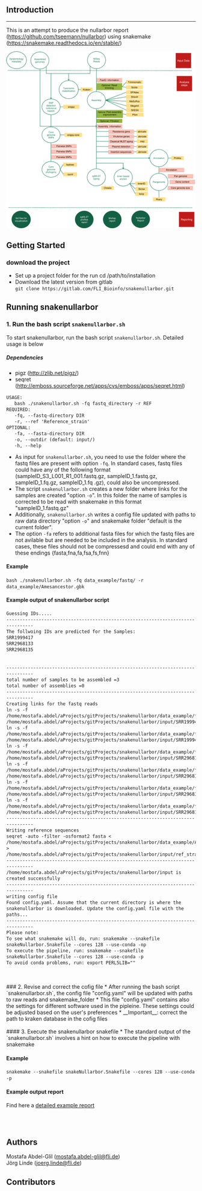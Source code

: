 ## Introduction
------------------------------
This is an attempt to produce the nullarbor report (https://github.com/tseemann/nullarbor) using snakemake (https://snakemake.readthedocs.io/en/stable/)

<img src="workflowpic.png" width="1000" />

## Getting Started

### download the project 
* Set up a project folder for the run 
cd /path/to/installation
* Download the latest version from gitlab  
`git clone https://gitlab.com/FLI_Bioinfo/snakenullarbor.git`

## Running snakenullarbor 

### 1. Run the bash script `snakenullarbor.sh`
To start snakenullarbor, run the bash script `snakenullarbor.sh`. Detailed usage is below 

##### Dependencies 
* pigz (http://zlib.net/pigz/)
* seqret (http://emboss.sourceforge.net/apps/cvs/emboss/apps/seqret.html)

```
USAGE:
   bash ./snakenullarbor.sh -fq fastq_directory -r REF
REQUIRED:
   -fq, --fastq-directory DIR
   -r, --ref 'Reference_strain'
OPTIONAL:
   -fa, --fasta-directory DIR
   -o, --outdir (default: input/)
   -h, --help

```


* As input for `snakenullarbor.sh`, you need to use the folder where the fastq files are present with option `-fq`. In standard cases, fastq files could have any of the following format (sampleID\_S3\_L001\_R1_001.fastq.gz, sampleID\_1.fastq.gz, sampleID\_1.fq.gz, sampleID\_1.fq .gz), could also be uncompressed.   
* The script `snakenullarbor.sh` creates a new folder where links for the samples are created "option `-o`". In this folder the name of samples is corrected to be read with snakemake in this format "sampleID\_1.fastq.gz"   
* Additionally, `snakenullarbor.sh` writes a config file updated with paths to raw data directory "option `-o`" and snakemake folder "default is the current folder".   
* The option `-fa` refers to additional fasta files for which the fastq files are not avilable but are needed to be included in the analysis. In standard cases, these files should not be compressesd and could end with any of these endings {fasta,fna,fa,fsa,fs,fnn}

#### Example  

`bash ./snakenullarbor.sh -fq data_example/fastq/ -r data_example/Amesancestor.gbk`  
#### Example output of snakenullarbor script 

```
Guessing IDs.....
--------------------------------------------------------------------------------
The follwoing IDs are predicted for the Samples: 
SRR1999417
SRR2968133
SRR2968135


--------------------------------------------------------------------------------
total number of samples to be assembled =3
total number of assemblies =0
--------------------------------------------------------------------------------
Creating links for the fastq reads
ln -s -f /home/mostafa.abdel/aProjects/gitProjects/snakenullarbor/data_example/fastq/SRR1999417_1.fastq.gz /home/mostafa.abdel/aProjects/gitProjects/snakenullarbor/input/SRR1999417_R1.fastq.gz
ln -s -f /home/mostafa.abdel/aProjects/gitProjects/snakenullarbor/data_example/fastq/SRR1999417_2.fastq.gz /home/mostafa.abdel/aProjects/gitProjects/snakenullarbor/input/SRR1999417_R2.fastq.gz
ln -s -f /home/mostafa.abdel/aProjects/gitProjects/snakenullarbor/data_example/fastq/SRR2968133_1.fastq.gz /home/mostafa.abdel/aProjects/gitProjects/snakenullarbor/input/SRR2968133_R1.fastq.gz
ln -s -f /home/mostafa.abdel/aProjects/gitProjects/snakenullarbor/data_example/fastq/SRR2968133_2.fastq.gz /home/mostafa.abdel/aProjects/gitProjects/snakenullarbor/input/SRR2968133_R2.fastq.gz
ln -s -f /home/mostafa.abdel/aProjects/gitProjects/snakenullarbor/data_example/fastq/SRR2968135_1.fastq.gz /home/mostafa.abdel/aProjects/gitProjects/snakenullarbor/input/SRR2968135_R1.fastq.gz
ln -s -f /home/mostafa.abdel/aProjects/gitProjects/snakenullarbor/data_example/fastq/SRR2968135_2.fastq.gz /home/mostafa.abdel/aProjects/gitProjects/snakenullarbor/input/SRR2968135_R2.fastq.gz
--------------------------------------------------------------------------------
Writing reference sequences
seqret -auto -filter -osformat2 fasta < /home/mostafa.abdel/aProjects/gitProjects/snakenullarbor/data_example/Amesancestor.gbk > /home/mostafa.abdel/aProjects/gitProjects/snakenullarbor/input/ref_strain.fasta
--------------------------------------------------------------------------------
/home/mostafa.abdel/aProjects/gitProjects/snakenullarbor/input is created successfully
--------------------------------------------------------------------------------
writing config file
Found config.yaml. Assume that the current directory is where the snakenullarbor is downloaded. Update the config.yaml file with the paths...
--------------------------------------------------------------------------------
Please note:
To see what snakemake will do, run: snakemake --snakefile snakeNullarbor.Snakefile --cores 128 --use-conda -np 
To execute the pipeline, run: snakemake --snakefile snakeNullarbor.Snakefile --cores 128 --use-conda -p 
To avoid conda problems, run: export PERL5LIB=""
```
<br>
<br>
### 2. Revise and correct the cofig file
* After running the bash script `snakenullarbor.sh`, the config file "config.yaml" will be updated with paths to raw reads and snakemake_folder
* This file "config.yaml" contains also the settings for different software used in the pipleine. These settings could be adjusted based on the user's preferences 
* __Important__: correct the path to kraken database in the cofig files     
<br>
<br>
#### 3. Execute the snakenullarbor snakefile 
* The standard output of the `snakenullarbor.sh` involves a hint on how to execute the pipeline with snakemake 

#### Example  
`snakemake --snakefile snakeNullarbor.Snakefile --cores 128 --use-conda -p`

#### Example output report  
Find here a [detailed example report](example/example_report.html)

<br><br>
## Authors    
Mostafa Abdel-Glil (mostafa.abdel-glil@fli.de)  
Jörg Linde (joerg.linde@fli.de)  

## Contributors   
